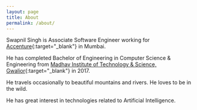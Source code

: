 ```yaml
---
layout: page
title: About
permalink: /about/
---
```


Swapnil Singh is Associate Software Engineer working for 
[Accenture](https://www.accenture.com){:target="_blank"} in Mumbai.

He has completed Bachelor of Engineering in Computer Science & Engineering from [Madhav Institute of Technology & Science, Gwalior](https://mitsgwalior.in){:target="_blank"} in 2017.

He travels occasionally to beautiful mountains and rivers. He loves to be in the wild. 

He has great interest in technologies related to Artificial Intelligence.